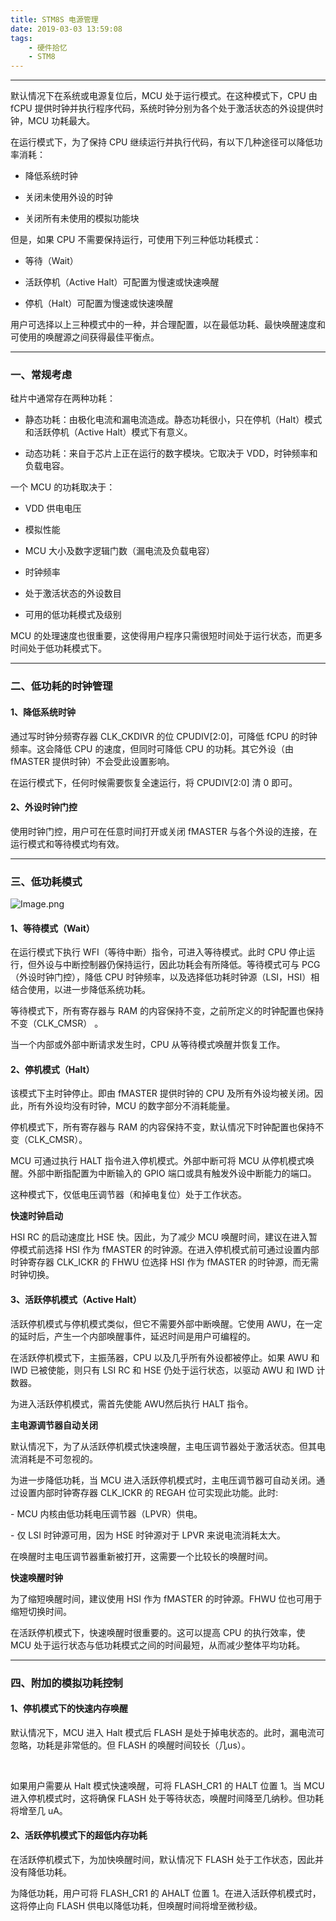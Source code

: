 ```yaml
---
title: STM8S 电源管理
date: 2019-03-03 13:59:08
tags:
    - 硬件拾忆
    - STM8
---
```


---

默认情况下在系统或电源复位后，MCU 处于运行模式。在这种模式下，CPU 由 fCPU 提供时钟并执行程序代码，系统时钟分别为各个处于激活状态的外设提供时钟，MCU 功耗最大。

<!--more-->

在运行模式下，为了保持 CPU 继续运行并执行代码，有以下几种途径可以降低功率消耗：

- 降低系统时钟

- 关闭未使用外设的时钟

- 关闭所有未使用的模拟功能块



但是，如果 CPU 不需要保持运行，可使用下列三种低功耗模式：

- 等待（Wait）

- 活跃停机（Active Halt）可配置为慢速或快速唤醒

- 停机（Halt）可配置为慢速或快速唤醒



用户可选择以上三种模式中的一种，并合理配置，以在最低功耗、最快唤醒速度和可使用的唤醒源之间获得最佳平衡点。



---

### 一、常规考虑



硅片中通常存在两种功耗：

- 静态功耗：由极化电流和漏电流造成。静态功耗很小，只在停机（Halt）模式和活跃停机（Active Halt）模式下有意义。

- 动态功耗：来自于芯片上正在运行的数字模块。它取决于 VDD，时钟频率和负载电容。



一个 MCU 的功耗取决于：

- VDD 供电电压

- 模拟性能

- MCU 大小及数字逻辑门数（漏电流及负载电容）

- 时钟频率

- 处于激活状态的外设数目

- 可用的低功耗模式及级别



MCU 的处理速度也很重要，这使得用户程序只需很短时间处于运行状态，而更多时间处于低功耗模式下。



---

### 二、低功耗的时钟管理



#### 1、降低系统时钟



通过写时钟分频寄存器 CLK_CKDIVR 的位 CPUDIV[2:0]，可降低 fCPU 的时钟频率。这会降低 CPU 的速度，但同时可降低 CPU 的功耗。其它外设（由 fMASTER 提供时钟）不会受此设置影响。



在运行模式下，任何时候需要恢复全速运行，将 CPUDIV[2:0] 清 0 即可。



#### 2、外设时钟门控



使用时钟门控，用户可在任意时间打开或关闭 fMASTER 与各个外设的连接，在运行模式和等待模式均有效。



---

### 三、低功耗模式

![Image.png](https://i.loli.net/2019/03/03/5c7b6f3d4ef26.png)



#### 1、等待模式（Wait）



在运行模式下执行 WFI（等待中断）指令，可进入等待模式。此时 CPU 停止运行，但外设与中断控制器仍保持运行，因此功耗会有所降低。等待模式可与 PCG（外设时钟门控），降低 CPU 时钟频率，以及选择低功耗时钟源（LSI，HSI）相结合使用，以进一步降低系统功耗。



等待模式下，所有寄存器与 RAM 的内容保持不变，之前所定义的时钟配置也保持不变（CLK_CMSR） 。



当一个内部或外部中断请求发生时，CPU 从等待模式唤醒并恢复工作。



#### 2、停机模式（Halt）



该模式下主时钟停止。即由 fMASTER 提供时钟的 CPU 及所有外设均被关闭。因此，所有外设均没有时钟，MCU 的数字部分不消耗能量。



停机模式下，所有寄存器与 RAM 的内容保持不变，默认情况下时钟配置也保持不变（CLK_CMSR）。



MCU 可通过执行 HALT 指令进入停机模式。外部中断可将 MCU 从停机模式唤醒。外部中断指配置为中断输入的 GPIO 端口或具有触发外设中断能力的端口。



这种模式下，仅低电压调节器（和掉电复位）处于工作状态。



**快速时钟启动**



HSI RC 的启动速度比 HSE 快。因此，为了减少 MCU 唤醒时间，建议在进入暂停模式前选择 HSI 作为 fMASTER 的时钟源。在进入停机模式前可通过设置内部时钟寄存器 CLK_ICKR 的 FHWU 位选择 HSI 作为 fMASTER 的时钟源，而无需时钟切换。 



#### 3、活跃停机模式（Active Halt）



活跃停机模式与停机模式类似，但它不需要外部中断唤醒。它使用 AWU，在一定的延时后，产生一个内部唤醒事件，延迟时间是用户可编程的。



在活跃停机模式下，主振荡器，CPU 以及几乎所有外设都被停止。如果 AWU 和 IWD 已被使能，则只有 LSI RC 和 HSE 仍处于运行状态，以驱动 AWU 和 IWD 计数器。



为进入活跃停机模式，需首先使能 AWU然后执行 HALT 指令。



**主电源调节器自动关闭**



默认情况下，为了从活跃停机模式快速唤醒，主电压调节器处于激活状态。但其电流消耗是不可忽视的。



为进一步降低功耗，当 MCU 进入活跃停机模式时，主电压调节器可自动关闭。通过设置内部时钟寄存器 CLK_ICKR 的 REGAH 位可实现此功能。此时:

\- MCU 内核由低功耗电压调节器（LPVR）供电。

\- 仅 LSI 时钟源可用，因为 HSE 时钟源对于 LPVR 来说电流消耗太大。



在唤醒时主电压调节器重新被打开，这需要一个比较长的唤醒时间。



**快速唤醒时钟**



为了缩短唤醒时间，建议使用 HSI 作为 fMASTER 的时钟源。FHWU 位也可用于缩短切换时间。



在活跃停机模式下，快速唤醒时很重要的。这可以提高 CPU 的执行效率，使 MCU 处于运行状态与低功耗模式之间的时间最短，从而减少整体平均功耗。



---

### 四、附加的模拟功耗控制



#### 1、停机模式下的快速内存唤醒



默认情况下，MCU 进入 Halt 模式后 FLASH 是处于掉电状态的。此时，漏电流可忽略，功耗是非常低的。但 FLASH 的唤醒时间较长（几us）。

​    

如果用户需要从 Halt 模式快速唤醒，可将 FLASH_CR1 的 HALT 位置 1。当 MCU 进入停机模式时，这将确保 FLASH 处于等待状态，唤醒时间降至几纳秒。但功耗将增至几 uA。



#### 2、活跃停机模式下的超低内存功耗



在活跃停机模式下，为加快唤醒时间，默认情况下 FLASH 处于工作状态，因此并没有降低功耗。

为降低功耗，用户可将 FLASH_CR1 的 AHALT 位置 1。在进入活跃停机模式时，这将停止向 FLASH 供电以降低功耗，但唤醒时间将增至微秒级。